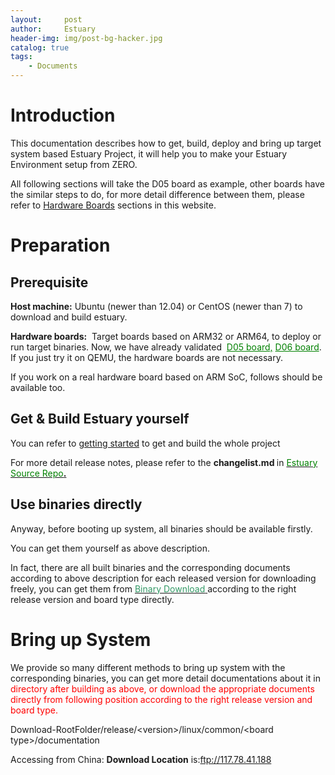 ```yaml
---
layout:     post
author:     Estuary
header-img: img/post-bg-hacker.jpg
catalog: true
tags:
    - Documents
---
```


<h1><strong>Introduction</strong></h1>
This documentation describes how to get, build, deploy and bring up target system based Estuary Project, it will help you to make your Estuary Environment setup from ZERO.

All following sections will take the D05 board as example, other boards have the similar steps to do, for more detail difference between them, please refer to <a href="https://open-estuary.github.io/tags/#Hardware%20Boards" target="_blank">Hardware Boards</a> sections in this website.
<h1 id="title2"><strong><span id="preparation">Preparation
</span></strong></h1>
<h2>Prerequisite</h2>
<strong>Host machine:</strong> Ubuntu (newer than 12.04) or CentOS (newer than 7) to download and build estuary.

<strong>Hardware boards:</strong>  Target boards based on ARM32 or ARM64, to deploy or run target binaries. Now, we have already validated  <a style="color: #008000;" href="https://open-estuary.github.io/2016/08/30/d05-board/">D05 board,</a><span style="color: #008000;"> <a style="color: #008000;" href="https://open-estuary.github.io/2018/07/25/d06-board/">D06 board</a></span>. If you just try it on QEMU, the hardware boards are not necessary.

If you work on a real hardware board based on ARM SoC, follows should be available too.
<h2 id="title4"><span id="build">Get &amp; Build Estuary yourself</span></h2>
<p class="disqus">You can refer to <a href="https://open-estuary.github.io/2015/09/08/getting-started/">getting started</a> to get and build the whole project <code> </code></p>
<p class="disqus">For more detail release notes, please refer to the <b>changelist.md </b>in <a href="https://github.com/open-estuary/estuary" target="_blank"><span style="color: #008000;">Estuary Source Repo</span><b>.</b></a></p>

<h2 id="title6"><span id="binary">Use binaries directly</span></h2>
<p class="disqus">Anyway, before booting up system, all binaries should be available firstly.</p>
<p class="disqus">You can get them yourself as above description.</p>
<p class="disqus">In fact, there are all built binaries and the corresponding documents according to above description for each released version for downloading freely, you can get them from <a href="https://open-estuary.github.io/2015/11/16/binary-download/"><span style="color: #339966;">Binary Download</span> </a>according to the right release version and board type directly.</p>

<h1 id="title7"><strong><span id="bringup">Bring up System</span></strong></h1>
<p class="disqus">We provide so many different methods to bring up system with the corresponding binaries, you can get more detail documentations about it in <span style="color: #ff0000;"</span> directory after building as above, or download the appropriate documents directly from following position according to the right release version and board type.</p>
<p class="disqus">Download-RootFolder/release/&lt;version&gt;/linux/common/&lt;board type&gt;/documentation</p>
Accessing from China: <strong>Download Location</strong> is:<span id="im-content_1471420632351" class="im-content"><a href="ftp://117.78.41.188/pre-releases">ftp://117.78.41.188</a></span>
